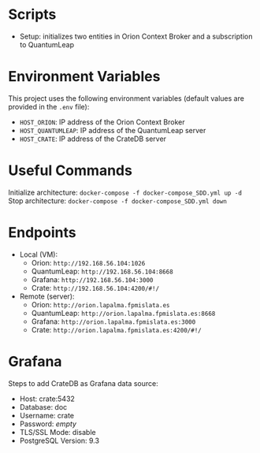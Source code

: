 # Scripts

- Setup: initializes two entities in Orion Context Broker and a subscription to QuantumLeap

# Environment Variables

This project uses the following environment variables (default values are provided in the `.env` file):

- `HOST_ORION`: IP address of the Orion Context Broker
- `HOST_QUANTUMLEAP`: IP address of the QuantumLeap server
- `HOST_CRATE`: IP address of the CrateDB server

# Useful Commands

Initialize architecture: `docker-compose -f docker-compose_SDD.yml up -d`
Stop architecture: `docker-compose -f docker-compose_SDD.yml down`

# Endpoints

- Local (VM):
    - Orion: `http://192.168.56.104:1026`
    - QuantumLeap: `http://192.168.56.104:8668`
    - Grafana: `http://192.168.56.104:3000`
    - Crate: `http://192.168.56.104:4200/#!/`
- Remote (server):
    - Orion: `http://orion.lapalma.fpmislata.es`
    - QuantumLeap: `http://orion.lapalma.fpmislata.es:8668`
    - Grafana: `http://orion.lapalma.fpmislata.es:3000`
    - Crate: `http://orion.lapalma.fpmislata.es:4200/#!/`

# Grafana

Steps to add CrateDB as Grafana data source:

* Host: crate:5432
* Database: doc
* Username: crate
* Password: *empty*
* TLS/SSL Mode: disable
* PostgreSQL Version: 9.3
